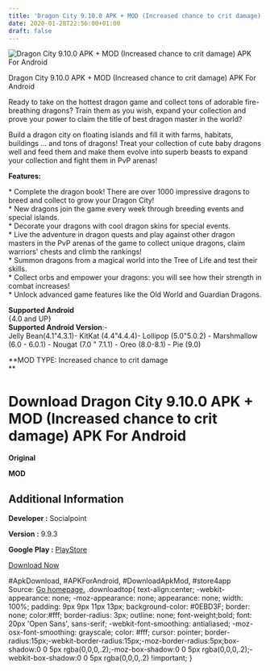 ```yaml
---
title: 'Dragon City 9.10.0 APK + MOD (Increased chance to crit damage) APK For Android'
date: 2020-01-28T22:56:00+01:00
draft: false
---
```


![Dragon City 9.10.0 APK + MOD (Increased chance to crit damage) APK For Android](https://i1.wp.com/apkhome.net/wp-content/uploads/2020/01/Dragon-City-9.10.0-APK-MOD-Increased-chance-to-crit-damage.png "Dragon City 9.10.0 APK + MOD (Increased chance to crit damage) APK For Android")

  

Dragon City 9.10.0 APK + MOD (Increased chance to crit damage) APK For Android

Ready to take on the hottest dragon game and collect tons of adorable fire-breathing dragons? Train them as you wish, expand your collection and prove your power to claim the title of best dragon master in the world?

Build a dragon city on floating islands and fill it with farms, habitats, buildings ... and tons of dragons! Treat your collection of cute baby dragons well and feed them and make them evolve into superb beasts to expand your collection and fight them in PvP arenas!

**Features:**

\* Complete the dragon book! There are over 1000 impressive dragons to breed and collect to grow your Dragon City!  
\* New dragons join the game every week through breeding events and special islands.  
\* Decorate your dragons with cool dragon skins for special events.  
\* Live the adventure in dragon quests and play against other dragon masters in the PvP arenas of the game to collect unique dragons, claim warriors' chests and climb the rankings!  
\* Summon dragons from a magical world into the Tree of Life and test their skills.  
\* Collect orbs and empower your dragons: you will see how their strength in combat increases!  
\* Unlock advanced game features like the Old World and Guardian Dragons.

**Supported Android**  
{4.0 and UP}  
**Supported Android Version**:-  
Jelly Bean(4.1"4.3.1)- KitKat (4.4"4.4.4)- Lollipop (5.0"5.0.2) - Marshmallow (6.0 - 6.0.1) - Nougat (7.0 " 7.1.1) - Oreo (8.0-8.1) - Pie (9.0)

**MOD TYPE: Increased chance to crit damage  
**

Download Dragon City 9.10.0 APK + MOD (Increased chance to crit damage) APK For Android
=======================================================================================

**Original**

**MOD**

Additional Information
----------------------

**Developer :** Socialpoint

**Version :** 9.9.3

**Google Play :** [PlayStore](https://play.google.com/store/apps/details?id=es.socialpoint.DragonCity)

  

[Download Now](https://store4app.co/post/dragon-city-9-10-0-apk-mod-increased-chance-to-crit-damage-apk-for-android_1580242569)

  
#ApkDownload, #APKForAndroid, #DownloadApkMod, #store4app  
Source: [Go homepage.](https://store4app.co/post/dragon-city-9-10-0-apk-mod-increased-chance-to-crit-damage-apk-for-android_1580242569) .downloadtop{ text-align:center; -webkit-appearance: none; -moz-appearance: none; appearance: none; width: 100%; padding: 9px 9px 11px 13px; background-color: #0EBD3F; border: none; color:#fff; border-radius: 3px; outline: none; font-weight;bold; font: 20px 'Open Sans', sans-serif; -webkit-font-smoothing: antialiased; -moz-osx-font-smoothing: grayscale; color: #fff; cursor: pointer; border-radius:15px;-webkit-border-radius:15px;-moz-border-radius:5px;box-shadow:0 0 5px rgba(0,0,0,.2);-moz-box-shadow:0 0 5px rgba(0,0,0,.2);-webkit-box-shadow:0 0 5px rgba(0,0,0,.2) !important; }
